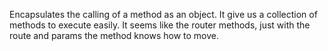 Encapsulates the calling of a method as an object. It give us a collection of methods to execute easily. It seems like the router methods, just with the route and params the method knows how to move.

